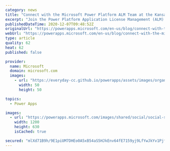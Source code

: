```yaml
---
category: news
title: "Connect with the Microsoft Power Platform ALM Team at the Kansas City User Group January 14"
excerpt: "Join the Power Platform Application License Management (ALM) team members for a session on the best tactics implementing Power Platform ALM processes and highlight the all-new Power Platform ALM Starter Kit. An open-source project built by the Power Customer Advisory Team (CAT) to accelerate your ability"
publishedDateTime: 2020-12-07T09:48:52Z
originalUrl: "https://powerapps.microsoft.com/en-us/blog/connect-with-the-microsoft-power-platform-alm-team-at-the-kansas-city-user-group-january-14/"
webUrl: "https://powerapps.microsoft.com/en-us/blog/connect-with-the-microsoft-power-platform-alm-team-at-the-kansas-city-user-group-january-14/"
type: article
quality: 62
heat: 62
published: false

provider:
  name: Microsoft
  domain: microsoft.com
  images:
    - url: "https://everyday-cc.github.io/powerapps/assets/images/organizations/microsoft.com-50x50.jpg"
      width: 50
      height: 50

topics:
  - Power Apps

images:
  - url: "https://powerapps.microsoft.com/images/shared/social/social-share-post-ignite.png"
    width: 1200
    height: 630
    isCached: true

secured: "mlXd71B9h/9E1piUM7DHEo0A5xB54aS5HJkEnv64fE7159yj9LfYwJkYv1PjfGK6SJDyDB80D80s83+rHHDfCC5gmYxIR2BuK8X/OLiMcFlV929yAIA0FQlAkFoX51yEWB0ZcPo8NFOsvrzRTBapwOWcLsub9p0gk/BceMkCnqqeejog3pIaWjUwgboo5V1qNvZQYXkJ4hQVQb9XnqGx0IVjHH8dm3OQNn+IR0OABAuEs/Yo8Jg02ZzAc06QUwuRKOvgIE9Er7oNPgsHC9Qd4a4JO152dYqBi2QxPMfEpl1ViteDVlSsu+h66qmbO+q7d8aFb6/pMcjt9hV3kMui/CYhO3fGsTXfIDCHs0MfdSk=;x5ZUszKS0iylzgQGJuvOCw=="
---
```


